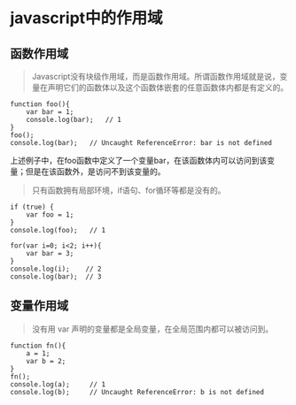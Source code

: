 # javascript中的作用域

## 函数作用域

> Javascript没有块级作用域，而是函数作用域。所谓函数作用域就是说，变量在声明它们的函数体以及这个函数体嵌套的任意函数体内都是有定义的。

```
function foo(){
	var bar = 1;
	console.log(bar);   // 1
}
foo();
console.log(bar);   // Uncaught ReferenceError: bar is not defined
```

上述例子中，在foo函数中定义了一个变量bar，在该函数体内可以访问到该变量；但是在该函数外，是访问不到该变量的。

> 只有函数拥有局部环境，if语句、for循环等都是没有的。

```
if (true) {
	var foo = 1;
}
console.log(foo);   // 1

for(var i=0; i<2; i++){
	var bar = 3;
}
console.log(i);    // 2
console.log(bar);  // 3
```

## 变量作用域

> 没有用 var 声明的变量都是全局变量，在全局范围内都可以被访问到。

```
function fn(){
	a = 1;
	var b = 2;
}
fn();
console.log(a);     // 1
console.log(b);     // Uncaught ReferenceError: b is not defined
```
